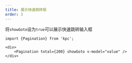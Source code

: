 ```yaml
---
title: 展示快速跳转框
order: 3
---
```


将`showGoto`设为`true`可以展示快速跳转输入框

```vdt
import {Pagination} from 'kpc';

<div>
    <Pagination total={200} showGoto v-model="value" />
</div>
```
